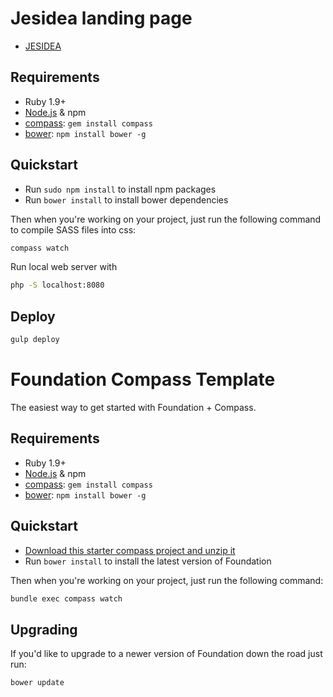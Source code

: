 # Jesidea landing page
 * [JESIDEA](http://jesidea.com)

## Requirements

  * Ruby 1.9+
  * [Node.js](http://nodejs.org) & npm
  * [compass](http://compass-style.org/): `gem install compass`
  * [bower](http://bower.io): `npm install bower -g`

## Quickstart

  * Run `sudo npm install` to install npm packages
  * Run `bower install` to install bower dependencies

Then when you're working on your project, just run the following command to compile SASS files into css:
```bash
compass watch
```
Run local web server with
```bash
php -S localhost:8080
```

## Deploy

```bash
gulp deploy
```


# Foundation Compass Template

The easiest way to get started with Foundation + Compass.

## Requirements

  * Ruby 1.9+
  * [Node.js](http://nodejs.org) & npm
  * [compass](http://compass-style.org/): `gem install compass`
  * [bower](http://bower.io): `npm install bower -g`

## Quickstart

  * [Download this starter compass project and unzip it](https://github.com/zurb/foundation-compass-template/archive/master.zip)
  * Run `bower install` to install the latest version of Foundation

Then when you're working on your project, just run the following command:

```bash
bundle exec compass watch
```

## Upgrading

If you'd like to upgrade to a newer version of Foundation down the road just run:

```bash
bower update
```
